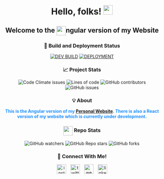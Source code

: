 
# <div align="center"> Hello, folks! <img src="https://raw.githubusercontent.com/MartinHeinz/MartinHeinz/master/wave.gif" width="30px"> </div>

## <div align="center">Welcome to the  <img src="https://angular.io/assets/images/logos/angular/angular.svg" height="30px" align="center">ngular version of my Website </div>

<div align="center">

### 🚀 Build and Deployment Status
[![DEV BUILD](https://github.com/RafaelZasas/raf-website/actions/workflows/development.yml/badge.svg?branch=develop)](https://github.com/RafaelZasas/raf-website/actions/workflows/development.yml)
[![DEPLOYMENT](https://github.com/RafaelZasas/raf-website/actions/workflows/deployment.yml/badge.svg?branch=master)](https://github.com/RafaelZasas/raf-website/actions/workflows/deployment.yml)

### 📈 Project Stats
![Code Climate issues](https://img.shields.io/codeclimate/issues/rafaelzasas/RafaelZasas?style=for-the-badge)
![Lines of code](https://img.shields.io/tokei/lines/github/RafaelZasas/raf-website?style=for-the-badge)
![GitHub contributors](https://img.shields.io/github/contributors/RafaelZasas/raf-website?style=for-the-badge)
![GitHub issues](https://img.shields.io/github/issues/RafaelZasas/raf-website?style=for-the-badge)


### 💡 About 

<p style="font-weight: bold; color: dodgerblue">This is the Angular version of my <a href="https://rafaelzasas.com">Personal Website</a>. There is also a React version of my website 
which is currently under development.</p>

### <img src="https://github.githubassets.com/images/modules/logos_page/GitHub-Mark.png"  height="30px" align="center" > Repo  Stats
![GitHub watchers](https://img.shields.io/github/watchers/RafaelZasas/raf-website?style=social)
![GitHub Repo stars](https://img.shields.io/github/stars/rafaelzasas/raf-website?style=social)
![GitHub forks](https://img.shields.io/github/forks/rafaelzasas/raf-website?style=social)


### 🍻 Connect With Me! 
<a href='https://instagram.com/rafaelzasas' style="margin-right: 10px"><img src="https://image.flaticon.com/icons/png/512/2111/2111463.png" height="30px" alt="instagram"></a>
<a href='https://twitter.com/rafaelzasas' style="margin-right: 10px"><img src="https://image.flaticon.com/icons/png/512/733/733579.png" height="30px" alt="twitter"></a>
<a href='https://rafaelzasas.com' style="margin-right: 10px"><img src="https://image.flaticon.com/icons/png/512/977/977597.png" height="30px" alt="website"></a>
<a href='https://linkedin.com/in/rafael-zasas'><img src="https://image.flaticon.com/icons/png/512/174/174857.png" height="30px" alt="linkedin"></a>


</div>
